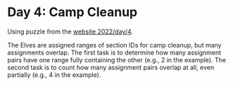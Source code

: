 # Day 4: Camp Cleanup

Using puzzle from the [website 2022/day/4](https://adventofcode.com/2022/day/4).

The Elves are assigned ranges of section IDs for camp cleanup, but many assignments overlap. The first task is to determine how many assignment pairs have one range fully containing the other (e.g., 2 in the example). The second task is to count how many assignment pairs overlap at all, even partially (e.g., 4 in the example).
